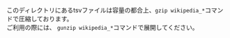 このディレクトリにあるtsvファイルは容量の都合上、`gzip wikipedia_*`コマンドで圧縮しております。  
ご利用の際には、 `gunzip wikipedia_*`コマンドで展開してください。

